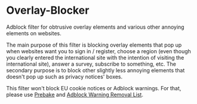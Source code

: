 Overlay-Blocker
===============

Adblock filter for obtrusive overlay elements and various other annoying elements on websites.

The main purpose of this filter is blocking overlay elements that pop up when websites want you to sign in / register, choose a region (even though you clearly entered the international site with the intention of visiting the international site), answer a survey, subscribe to something, etc.
The secondary purpose is to block other slightly less annoying elements that doesn't pop up such as privacy notices' boxes.

This filter won't block EU cookie notices or Adblock warnings. For that, please use <a href="http://prebake.eu/">Prebake</a> and 
<a href="https://adblockplus.org/en/subscriptions">Adblock Warning Removal List</a>.
